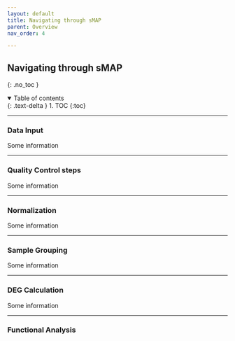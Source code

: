 ```yaml
---
layout: default
title: Navigating through sMAP
parent: Overview
nav_order: 4

---
```


## Navigating through sMAP
{: .no_toc }

<details open markdown="block">
  <summary>
    Table of contents
  </summary>
  {: .text-delta }
1. TOC
{:toc}
</details>

---

### Data Input

Some information

---

### Quality Control steps

Some information

---

### Normalization

Some information

---

### Sample Grouping

Some information

---

### DEG Calculation

Some information

---

### Functional Analysis